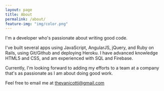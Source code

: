 ```yaml
---
layout: page
title: About
permalink: /about/
feature-img: "img/color.png"
---
```


I'm a developer who's passionate about writing good code.

I've built several apps using JavaScript, AngularJS, jQuery, and Ruby on Rails, using Git/Github and deploying Heroku. I have advanced knowledge HTML5 and CSS, and am experienced with SQL and Firebase.

Currently, I'm looking forward to adding my efforts to a team at a company that's as passionate as I am about doing good work.

Feel free to email me at thevanicotti@gmail.com
